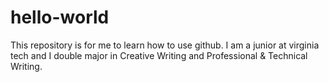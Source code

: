 # hello-world
This repository is for me to learn how to use github. I am a junior at virginia tech and I double major in Creative Writing and Professional & Technical Writing.
